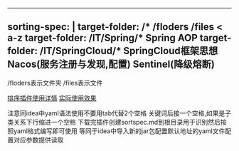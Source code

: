 
---
sorting-spec: |
  target-folder: /*
  /floders
  /files
  < a-z
  target-folder: /IT/Spring/*
  Spring
  AOP
  target-folder: /IT/SpringCloud/*
  SpringCloud框架思想
  Nacos(服务注册与发现,配置)
  Sentinel(降级熔断)
---

/floders表示文件夹
/files表示文件


[排序插件使用详情](https://github.com/SebastianMC/obsidian-custom-sort/blob/master/advanced-README.md#location-of-sorting-specification-yaml-entry)
[实际使用效果](https://zhuanlan.zhihu.com/p/586842280?utm_id=0)

注意同idea中yaml语法使用不要用tab代替2个空格 关键词后接一个空格,如果是子类关系下行缩进一个空格
下载完插件创建sortspec.md到根目录用于识别然后按照yaml格式编写即可使用
等同于idea中导入新的jar包配置默认地址的yaml文件配置对应参数提供读取

